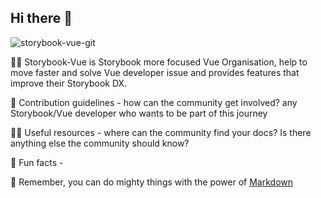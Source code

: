 ## Hi there 👋

![storybook-vue-git](https://github.com/storybook-vue/.github/assets/711292/30d07059-a848-427a-9658-0a13984a0c12)

🙋‍♀️ Storybook-Vue is Storybook more focused Vue Organisation, help to move faster and solve Vue developer issue and provides features that improve their Storybook DX.

🌈 Contribution guidelines - how can the community get involved? any Storybook/Vue developer who wants to be part of this journey 

👩‍💻 Useful resources - where can the community find your docs? Is there anything else the community should know?

🍿 Fun facts - 

🧙 Remember, you can do mighty things with the power of [Markdown](https://docs.github.com/github/writing-on-github/getting-started-with-writing-and-formatting-on-github/basic-writing-and-formatting-syntax)
